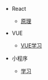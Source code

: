 * React
  
  * [原理](Note/React/原理.md)

* VUE

  * [VUE学习](Note/vue/hello.md)

* 小程序
  
  * [学习](Note/小程序/初次遇见.md)